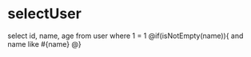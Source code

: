 selectUser
===
select id, name, age from user where 1 = 1
    @if(isNotEmpty(name)){
        and name like #{name}
    @}

